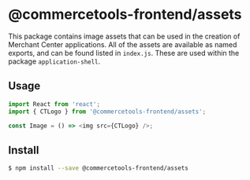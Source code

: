 # @commercetools-frontend/assets

This package contains image assets that can be used in the creation of Merchant Center applications. All of the assets are available as named exports, and can be found listed in `index.js`. These are used within the package `application-shell`.

## Usage

```js
import React from 'react';
import { CTLogo } from '@commercetools-frontend/assets';

const Image = () => <img src={CTLogo} />;
```

## Install

```bash
$ npm install --save @commercetools-frontend/assets
```
